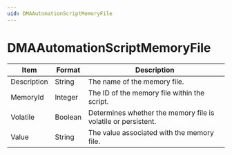 ```yaml
---
uid: DMAAutomationScriptMemoryFile
---
```


# DMAAutomationScriptMemoryFile

| Item        | Format  | Description                                                   |
|-------------|---------|---------------------------------------------------------------|
| Description | String  | The name of the memory file.                                  |
| MemoryId    | Integer | The ID of the memory file within the script.                  |
| Volatile    | Boolean | Determines whether the memory file is volatile or persistent. |
| Value       | String  | The value associated with the memory file.                    |
